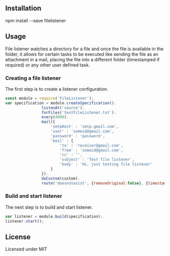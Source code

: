 ## Installation
npm install --save filelistener

## Usage
File listener watches a directory for a file and once the file is available in the folder, it allows for certain tasks to be executed like sending the file as an attachment in a mail, placing the file into a different folder (timestamped if required) or any other user defined task.

### Creating a file listener

The first step is to create a listener configuration.
```javascript
const module = require('FileListener');
var specification = module.createSpecification().
				listenAt('source').
				forFiles('testFileListener.txt').
				every(4000).
				mail({
					'smtpHost' : 'smtp.gmail.com',
					'user' : 'someid@gmail.com',
					'password' : 'password',
					'mail' : {
						'to' : 'receiver@gmail.com',
						'from' : 'someid@gmail.com',
						'cc' : '',
						'subject' : 'Test file listener',
						'body' : 'Hi, just testing file listener'
					}
				}).
				doCustom(custom).
				route('doesnotexist', {removeOriginal:false}, {timestamp:false});
```
### Build and start listener

The next step is to build and start listener.

```javascript
var listener = module.build(specification);
listener.start();
```

## License
Licensed under MIT
